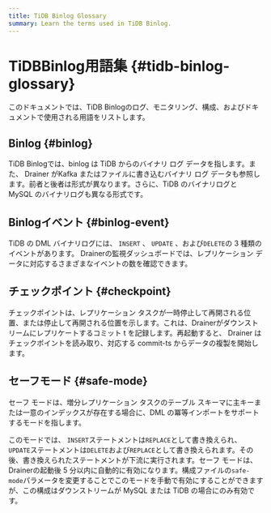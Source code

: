 ```yaml
---
title: TiDB Binlog Glossary
summary: Learn the terms used in TiDB Binlog.
---
```


# TiDBBinlog用語集 {#tidb-binlog-glossary}

このドキュメントでは、TiDB Binlogのログ、モニタリング、構成、およびドキュメントで使用される用語をリストします。

## Binlog {#binlog}

TiDB Binlogでは、binlog は TiDB からのバイナリ ログ データを指します。また、 Drainer がKafka またはファイルに書き込むバイナリ ログ データも参照します。前者と後者は形式が異なります。さらに、TiDB のバイナリログと MySQL のバイナリログも異なる形式です。

## Binlogイベント {#binlog-event}

TiDB の DML バイナリログには、 `INSERT` 、 `UPDATE` 、および`DELETE`の 3 種類のイベントがあります。 Drainerの監視ダッシュボードでは、レプリケーション データに対応するさまざまなイベントの数を確認できます。

## チェックポイント {#checkpoint}

チェックポイントは、レプリケーション タスクが一時停止して再開される位置、または停止して再開される位置を示します。これは、Drainerがダウンストリームにレプリケートするコミット t を記録します。再起動すると、 Drainer はチェックポイントを読み取り、対応する commit-ts からデータの複製を開始します。

## セーフモード {#safe-mode}

セーフ モードは、増分レプリケーション タスクのテーブル スキーマに主キーまたは一意のインデックスが存在する場合に、DML の冪等インポートをサポートするモードを指します。

このモードでは、 `INSERT`ステートメントは`REPLACE`として書き換えられ、 `UPDATE`ステートメントは`DELETE`および`REPLACE`として書き換えられます。その後、書き換えられたステートメントが下流に実行されます。セーフ モードは、 Drainerの起動後 5 分以内に自動的に有効になります。構成ファイルの`safe-mode`パラメータを変更することでこのモードを手動で有効にすることができますが、この構成はダウンストリームが MySQL または TiDB の場合にのみ有効です。
